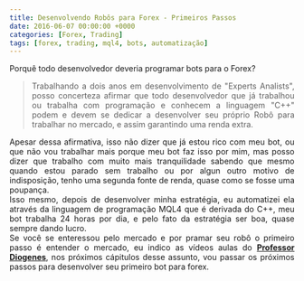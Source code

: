 ```yaml
---
title: Desenvolvendo Robôs para Forex - Primeiros Passos
date: 2016-06-07 00:00:00 +0000
categories: [Forex, Trading]
tags: [forex, trading, mql4, bots, automatização]
---
```


<p class="lead">Porquê todo desenvolvedor deveria programar bots para o Forex?</p>

> <p style="text-align: justify;"> Trabalhando a dois anos em desenvolvimento de "Experts Analists", posso concerteza afirmar que todo desenvolvedor que já trabalhou ou trabalha com programação e conhecem a linguagem "C++" podem e devem se dedicar a desenvolver seu próprio Robô para trabalhar no mercado, e assim garantindo uma renda extra.</p>

<p style="text-align: justify;">Apesar dessa afirmativa, isso não dizer que já estou rico com meu bot, ou que não vou trabalhar mais porque meu bot faz isso por mim, mas posso dizer que trabalho com muito mais tranquilidade sabendo que mesmo quando estou parado sem trabalho ou por algun outro motivo de indisposição, tenho uma segunda fonte de renda, quase como se fosse uma poupança.<br>
Isso mesmo, depois de desenvolver minha estratégia, eu automatizei ela através da linguagem de programação MQL4 que é derivada do C++, meu bot trabalha 24 horas por dia, e pelo fato da estratégia ser boa, quase sempre dando lucro.<br>
Se você se enteressou pelo mercado e por pramar seu robô o primeiro passo é entender o mercado, eu indico as vídeos aulas do <b><a href="https://www.youtube.com/user/diariofxonline">Professor Diogenes</a></b>, nos próximos cápitulos desse assunto, vou passar os próximos passos para desenvolver seu primeiro bot para forex. 
</p>

